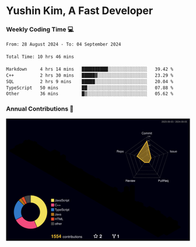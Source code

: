 # Yushin Kim, A Fast Developer

### Weekly Coding Time 💻

<!--START_SECTION:waka-->

```txt
From: 28 August 2024 - To: 04 September 2024

Total Time: 10 hrs 46 mins

Markdown     4 hrs 14 mins   ██████████░░░░░░░░░░░░░░░   39.42 %
C++          2 hrs 30 mins   █████▓░░░░░░░░░░░░░░░░░░░   23.29 %
SQL          2 hrs 9 mins    █████░░░░░░░░░░░░░░░░░░░░   20.04 %
TypeScript   50 mins         ██░░░░░░░░░░░░░░░░░░░░░░░   07.88 %
Other        36 mins         █▒░░░░░░░░░░░░░░░░░░░░░░░   05.62 %
```

<!--END_SECTION:waka-->

### Annual Contributions 🏃

![](./profile-3d-contrib/profile-night-rainbow.svg)
